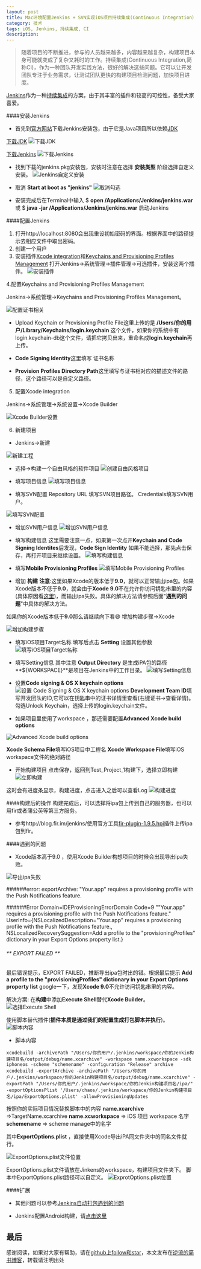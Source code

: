 ```yaml
---
layout: post
title: Mac环境配置Jenkins + SVN实现iOS项目持续集成(Continuous Integration）
category: 技术
tags: iOS, Jenkins, 持续集成, CI
description:
---
```


>随着项目的不断推进，参与的人员越来越多，内容越来越复杂，构建项目本身可能就变成了复杂又耗时的工作。持续集成(Continuous Integration,简称CI)，作为一种团队开发实践方法，很好的解决这些问题。它可以让开发团队专注于业务需求，让测试团队更快的构建项目检测问题，加快项目进度。


[Jenkins](https://baike.baidu.com/item/Jenkins?fr=aladdin)作为一种[持续集成](https://baike.baidu.com/item/持续集成)的方案，由于其丰富的插件和较高的可控性，备受大家喜爱。

####安装Jenkins
* 首先到[官方网站](https://jenkins.io)下载Jenkins安装包，由于它是Java项目所以依赖[JDK](http://www.oracle.com/technetwork/java/javase/downloads/jdk8-downloads-2133151.html)

 [下载JDK](http://www.oracle.com/technetwork/java/javase/downloads/jdk8-downloads-2133151.html)
![下载JDK](http://upload-images.jianshu.io/upload_images/3096441-54ab59a2b6c37da5.jpg?imageMogr2/auto-orient/strip%7CimageView2/2/w/1240)

[下载Jenkins](https://jenkins.io/download/)
![下载Jenkins](http://upload-images.jianshu.io/upload_images/3096441-b3e14eb7a2fe5cc8.jpg?imageMogr2/auto-orient/strip%7CimageView2/2/w/1240)

* 找到下载的jenkins.pkg安装包，安装时注意在选择 **安装类型** 阶段选择自定义安装。
![Jenkins自定义安装](http://upload-images.jianshu.io/upload_images/3096441-4b418d0e453bbf3d.jpg?imageMogr2/auto-orient/strip%7CimageView2/2/w/1240)

* 取消 **Start at boot as "jenkins"**
![取消勾选](http://upload-images.jianshu.io/upload_images/3096441-ac08e38676aa99d0.jpg?imageMogr2/auto-orient/strip%7CimageView2/2/w/1240)

* 安装完成后在Terminal中输入
$ **open /Applications/Jenkins/jenkins.war**
或
$ **java -jar /Applications/Jenkins/jenkins.war** 
启动Jenkins

####配置Jenkins
1. 打开http://localhost:8080会出现重设初始密码的界面。根据界面中的路径提示去相应文件中取出密码。
2. 创建一个用户
3. 安装插件[Xcode integration](https://wiki.jenkins.io/display/JENKINS/Xcode+Plugin)和[Keychains and Provisioning Profiles Management]()
打开Jenkins->系统管理->插件管理->可选插件，安装这两个插件。
![安装插件](http://upload-images.jianshu.io/upload_images/3096441-954cd9f332f26274.jpg?imageMogr2/auto-orient/strip%7CimageView2/2/w/1240)

4.配置Keychains and Provisioning Profiles Management 

Jenkins->系统管理->Keychains and Provisioning Profiles Management。

![配置证书相关](http://upload-images.jianshu.io/upload_images/3096441-28ce623438170ccd.jpg?imageMogr2/auto-orient/strip%7CimageView2/2/w/1240)

* Upload Keychain or Provisioning Profile File这里上传的是 **/Users/你的用户/Library/Keychains/login.keychain** 这个文件，如果你的系统中有login.keychain-db这个文件，请把它拷贝出来，重命名成**login.keychain**再上传。

* **Code Signing Identity**这里填写 证书名称
* **Provision Profiles Directory Path**这里填写与证书相对应的描述文件的路径，这个路径可以是自定义路径。

5. 配置Xcode integration

Jenkins->系统管理->系统设置->Xcode Builder


![Xcode Builder设置](http://upload-images.jianshu.io/upload_images/3096441-943a6b312f599763.jpg?imageMogr2/auto-orient/strip%7CimageView2/2/w/1240)


6. 新建项目
* Jenkins->新建

![新建工程](http://upload-images.jianshu.io/upload_images/3096441-561bff147b865051.jpg?imageMogr2/auto-orient/strip%7CimageView2/2/w/1240)

* 选择->构建一个自由风格的软件项目
![创建自由风格项目](http://upload-images.jianshu.io/upload_images/3096441-4dd4ba03bc77c493.jpg?imageMogr2/auto-orient/strip%7CimageView2/2/w/1240)

* 填写项目信息
![填写项目信息](http://upload-images.jianshu.io/upload_images/3096441-3801b16505f90907.jpg?imageMogr2/auto-orient/strip%7CimageView2/2/w/1240)

* 填写SVN配置
Repository URL 填写SVN项目路径。
Credentials填写SVN用户。

![填写SVN配置](http://upload-images.jianshu.io/upload_images/3096441-c144d8b9c8dd6489.jpg?imageMogr2/auto-orient/strip%7CimageView2/2/w/1240)

* 增加SVN用户信息
![增加SVN用户信息](http://upload-images.jianshu.io/upload_images/3096441-ca86b91eedc5d762.jpg?imageMogr2/auto-orient/strip%7CimageView2/2/w/1240)

* 填写构建信息
这里需要注意一点，如果第一次点开**Keychain and Code Signing Identites**后发现，**Code Sign Identity** 如果不能选择，那先点击保存，再打开项目来继续设置。
![填写构建信息](http://upload-images.jianshu.io/upload_images/3096441-243e4145e2361e43.jpg?imageMogr2/auto-orient/strip%7CimageView2/2/w/1240)

* 填写**Mobile Provisioning Profiles**
![填写Mobile Provisioning Profiles](http://upload-images.jianshu.io/upload_images/3096441-026d8cd3d571a2bd.jpg?imageMogr2/auto-orient/strip%7CimageView2/2/w/1240)

* 增加  **构建**
**注意**:这里如果Xcode的版本低于**9.0**，就可以正常输出ipa包。如果Xcode版本不低于**9.0**，就会由于**Xcode 9.0**不在允许你访问钥匙串里的内容(具体原因看[这里](https://github.com/fastlane/fastlane/issues/9589))，而输出ipa失败。具体的解决方法请参照后面"**遇到的问题**"中具体的解决方法。

如果你的Xcode版本低于**9.0**那么请继续向下看😄
增加构建步骤->Xcode

![增加构建步骤](http://upload-images.jianshu.io/upload_images/3096441-342e575b85134b8e.jpg?imageMogr2/auto-orient/strip%7CimageView2/2/w/1240)

* 填写iOS项目Target名称
填写后点击 **Setting** 设置其他参数
![填写iOS项目Target名称](http://upload-images.jianshu.io/upload_images/3096441-ac702f71201af3ea.jpg?imageMogr2/auto-orient/strip%7CimageView2/2/w/1240)

* 填写Setting信息
其中注意 **Output Directory** 是生成iPA包的路径 **${WORKSPACE}**是项目在Jenkins中的工作目录。
![填写Setting信息](http://upload-images.jianshu.io/upload_images/3096441-36648551c9bfbdfb.jpg?imageMogr2/auto-orient/strip%7CimageView2/2/w/1240)

* 设置**Code signing & OS X keychain options**
![设置 Code Signing & OS X keychain options](http://upload-images.jianshu.io/upload_images/3096441-c4c1965b46aaaaf6.jpg?imageMogr2/auto-orient/strip%7CimageView2/2/w/1240)
**Development Team ID**填写开发团队的ID,它可以在钥匙串中的证书详情里查看(右键证书->查看详情)。
勾选Unlock Keychain，选择上传的login.keychain文件。

* 如果项目里使用了workspace ，那还需要配置**Advanced Xcode build options** 

![Advanced Xcode build options](http://upload-images.jianshu.io/upload_images/3096441-c981d65d721c1ec0.jpg?imageMogr2/auto-orient/strip%7CimageView2/2/w/1240)

**Xcode Schema File**填写iOS项目中工程名
**Xcode Workspace File**填写iOS workspace文件的绝对路径

* 开始构建项目
点击保存，返回到Test_Project_1构建下，选择立即构建
![立即构建](http://upload-images.jianshu.io/upload_images/3096441-95e56ce8e6bef1e2.jpg?imageMogr2/auto-orient/strip%7CimageView2/2/w/1240)

这时会有进度条显示，构建进度，点击进入之后可以查看Log
![构建进度](http://upload-images.jianshu.io/upload_images/3096441-2539681353891117.jpg?imageMogr2/auto-orient/strip%7CimageView2/2/w/1240)



####构建后的操作
构建完成后，可以选择将ipa包上传到自己的服务器，也可以用fir或者蒲公英等第三方服务。
* 参考http://blog.fir.im/jenkins/使用官方工具[fir-plugin-1.9.5.hpi](http://7xju1s.com1.z0.glb.clouddn.com/fir-plugin-1.9.5.hpi)插件上传ipa包到fir。

####遇到的问题
* Xcode版本高于9.0 ，使用Xcode Builder构想项目的时候会出现导出ipa失败。

![导出ipa失败](http://upload-images.jianshu.io/upload_images/3096441-b4b511e1c26916a5.jpg?imageMogr2/auto-orient/strip%7CimageView2/2/w/1240)

######error: exportArchive: "Your.app" requires a provisioning profile with the Push Notifications feature.

######Error Domain=IDEProvisioningErrorDomain Code=9 ""Your.app" requires a provisioning profile with the Push Notifications feature." UserInfo={NSLocalizedDescription="Your.app" requires a provisioning profile with the Push Notifications feature., NSLocalizedRecoverySuggestion=Add a profile to the "provisioningProfiles" dictionary in your Export Options property list.}
###### ** EXPORT FAILED **

最后错误提示，EXPORT FAILED，推断导出ipa包时出的错。根据最后提示
**Add a profile to the "provisioningProfiles" dictionary in your Export Options property list** 
google一下，发现**Xcode 9.0**不允许访问钥匙串里的内容。

解决方案: 在**构建**中添加**Execute Shell**替代**Xcode Builder**。
![选择Execute Shell](http://upload-images.jianshu.io/upload_images/3096441-87b02bc7e604b0af.jpg?imageMogr2/auto-orient/strip%7CimageView2/2/w/1240)

使用脚本替代插件(**插件本质是通过我们的配置生成打包脚本并执行**)。
![脚本内容](http://upload-images.jianshu.io/upload_images/3096441-0c91d58d7f0f4026.jpg?imageMogr2/auto-orient/strip%7CimageView2/2/w/1240)

* 脚本内容
```shell
xcodebuild -archivePath "/Users/你的用户/.jenkins/workspace/你的Jenkin构建项目名/output/debug/name.xcarchive" -workspace name.xcworkspace -sdk iphoneos -scheme "schemename" -configuration "Release" archive
xcodebuild -exportArchive -archivePath "/Users/你的用户/.jenkins/workspace/你的Jenkin构建项目名/output/debug/name.xcarchive" -exportPath "/Users/你的用户/.jenkins/workspace/你的Jenkin构建项目名/ipa/" -exportOptionsPlist '/Users/chaos/.jenkins/workspace/你的Jenkin构建项目名/ipa/ExportOptions.plist' -allowProvisioningUpdates
```
按照你的实际项目情况替换脚本中的内容
**name.xcarchive** =>TargetName.xcarchive
**name.xcworkspace** => iOS 项目 workspace 名字
**schemename** => scheme manage中的名字

其中**ExportOptions.plist** ，直接使用Xcode导出iPA同文件夹中的同名文件就行。

![ExportOptions.plist文件位置](http://upload-images.jianshu.io/upload_images/3096441-4ddf058837e42b55.jpg?imageMogr2/auto-orient/strip%7CimageView2/2/w/1240)

ExportOptions.plist文件请放在Jinkens的workspace，构建项目文件夹下。
脚本中ExportOptions.plist路径可以自定义。
![ExprotOptions.plist位置](http://upload-images.jianshu.io/upload_images/3096441-8f3cfc6433b27d2d.jpg?imageMogr2/auto-orient/strip%7CimageView2/2/w/1240)

####扩展
* 其他问题可以参考[Jenkins自动打包遇到的问题](http://www.jianshu.com/p/d727d08bb274)

* Jenkins配置Android构建，请[点击这里](https://www.pgyer.com/doc/view/jenkins)


## 最后

感谢阅读，如果对大家有帮助，请在[github上follow和star](https://github.com/yuxinyang0325)，本文发布在[逆流的简书博客](http://www.jianshu.com/p/104fd563e0f8)，转载请注明出处